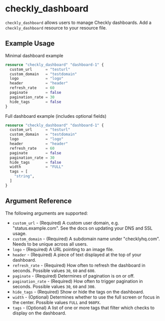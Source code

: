# checkly_dashboard
`checkly_dashboard` allows users to manage Checkly dashboards. Add a `checkly_dashboard` resource to your resource file.

## Example Usage

Minimal dashboard example

```terraform
resource "checkly_dashboard" "dashboard-1" {
  custom_url      = "testurl"
  custom_domain   = "testdomain"
  logo            = "logo"
  header          = "header"
  refresh_rate    = 60
  paginate        = false
  pagination_rate = 30
  hide_tags       = false
}
```

Full dashboard example (includes optional fields)

```terraform
resource "checkly_dashboard" "dashboard-1" {
  custom_url      = "testurl"
  custom_domain   = "testdomain"
  logo            = "logo"
  header          = "header"
  refresh_rate    = 60
  paginate        = false
  pagination_rate = 30
  hide_tags       = false
  width           = "FULL"
  tags = [
    "string",
  ]
}
```

## Argument Reference
The following arguments are supported:
* `custom_url` - (Required) A custom user domain, e.g. "status.example.com". See the docs on updating your DNS and SSL usage.
* `custom_domain` - (Required) A subdomain name under "checklyhq.com". Needs to be unique across all users.
* `logo` - (Required) A URL pointing to an image file.
* `header` - (Required) A piece of text displayed at the top of your dashboard.
* `refresh_rate` - (Required) How often to refresh the dashboard in seconds. Possible values `30`, `60` and `600`.
* `paginate` - (Required) Determines of pagination is on or off.
* `pagination_rate` - (Required) How often to trigger pagination in seconds. Possible values `30`, `60` and `300`.
* `hide_tags` - (Required) Show or hide the tags on the dashboard.
* `width` - (Optional) Determines whether to use the full screen or focus in the center. Possible values `FULL` and `960PX`.
* `tags` - (Optional) A list of one or more tags that filter which checks to display on the dashboard.
